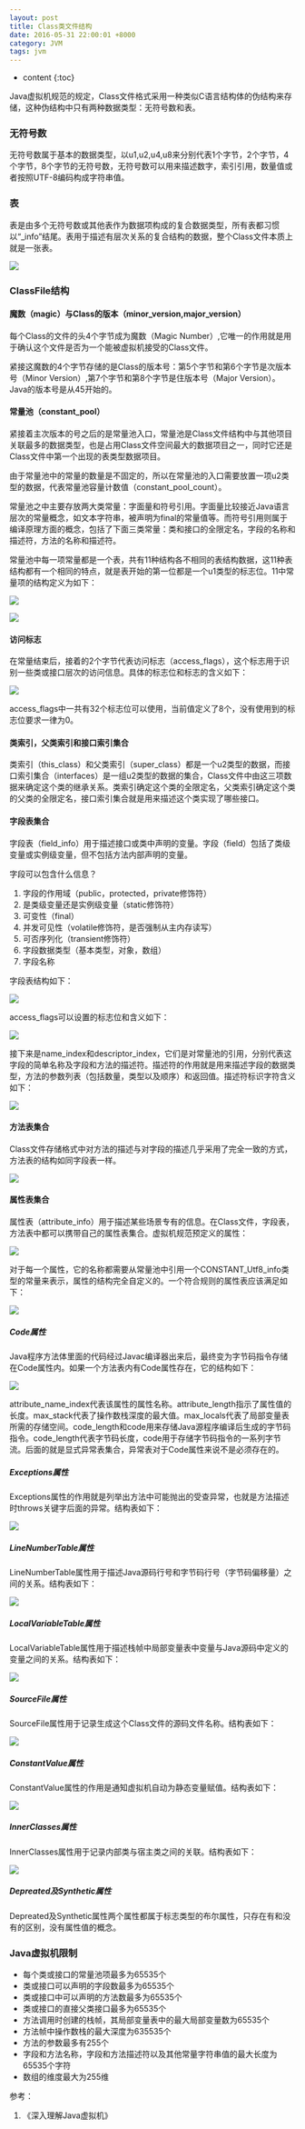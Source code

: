 ```yaml
---
layout: post
title: Class类文件结构
date: 2016-05-31 22:00:01 +8000
category: JVM
tags: jvm
---
```


* content
{:toc}

Java虚拟机规范的规定，Class文件格式采用一种类似C语言结构体的伪结构来存储，这种伪结构中只有两种数据类型：无符号数和表。

### 无符号数

无符号数属于基本的数据类型，以u1,u2,u4,u8来分别代表1个字节，2个字节，4个字节，8个字节的无符号数，无符号数可以用来描述数字，索引引用，数量值或者按照UTF-8编码构成字符串值。

### 表

表是由多个无符号数或其他表作为数据项构成的复合数据类型，所有表都习惯以“_info”结尾。表用于描述有层次关系的复合结构的数据，整个Class文件本质上就是一张表。

![](/img/virtual/class.png)

### ClassFile结构

#### 魔数（magic）与Class的版本（minor_version,major_version）

每个Class的文件的头4个字节成为魔数（Magic Number）,它唯一的作用就是用于确认这个文件是否为一个能被虚拟机接受的Class文件。

紧接这魔数的4个字节存储的是Class的版本号：第5个字节和第6个字节是次版本号（Minor Version）,第7个字节和第8个字节是住版本号（Major Version）。Java的版本号是从45开始的。

#### 常量池（constant_pool）

紧接着主次版本的号之后的是常量池入口，常量池是Class文件结构中与其他项目关联最多的数据类型，也是占用Class文件空间最大的数据项目之一，同时它还是Class文件中第一个出现的表类型数据项目。

由于常量池中的常量的数量是不固定的，所以在常量池的入口需要放置一项u2类型的数据，代表常量池容量计数值（constant_pool_count）。

常量池之中主要存放两大类常量：字面量和符号引用。字面量比较接近Java语言层次的常量概念，如文本字符串，被声明为final的常量值等。而符号引用则属于编译原理方面的概念，包括了下面三类常量：类和接口的全限定名，字段的名称和描述符，方法的名称和描述符。

常量池中每一项常量都是一个表，共有11种结构各不相同的表结构数据，这11种表结构都有一个相同的特点，就是表开始的第一位都是一个u1类型的标志位。11中常量项的结构定义为如下：

![](/img/virtual/constant1.png)

![](/img/virtual/constant2.png)

#### 访问标志

在常量结束后，接着的2个字节代表访问标志（access_flags），这个标志用于识别一些类或接口层次的访问信息。具体的标志位和标志的含义如下：

![](/img/virtual/accessflags.png)

access_flags中一共有32个标志位可以使用，当前值定义了8个，没有使用到的标志位要求一律为0。

#### 类索引，父类索引和接口索引集合

类索引（this_class）和父类索引（super_class）都是一个u2类型的数据，而接口索引集合（interfaces）是一组u2类型的数据的集合，Class文件中由这三项数据来确定这个类的继承关系。类索引确定这个类的全限定名，父类索引确定这个类的父类的全限定名，接口索引集合就是用来描述这个类实现了哪些接口。

#### 字段表集合

字段表（field_info）用于描述接口或类中声明的变量。字段（field）包括了类级变量或实例级变量，但不包括方法内部声明的变量。

字段可以包含什么信息？

1. 字段的作用域（public，protected，private修饰符）
2. 是类级变量还是实例级变量（static修饰符）
3. 可变性（final）
4. 并发可见性（volatile修饰符，是否强制从主内存读写）
5. 可否序列化（transient修饰符）
6. 字段数据类型（基本类型，对象，数组）
7. 字段名称

字段表结构如下：

![](/img/virtual/field.png)

access_flags可以设置的标志位和含义如下：

![](/img/virtual/fieldflags.png)

接下来是name_index和descriptor_index，它们是对常量池的引用，分别代表这字段的简单名称及字段和方法的描述符。描述符的作用就是用来描述字段的数据类型，方法的参数列表（包括数量，类型以及顺序）和返回值。描述符标识字符含义如下：

![](/img/virtual/descriptor.png)

#### 方法表集合

Class文件存储格式中对方法的描述与对字段的描述几乎采用了完全一致的方式，方法表的结构如同字段表一样。

![](/img/virtual/method.png)

#### 属性表集合

属性表（attribute_info）用于描述某些场景专有的信息。在Class文件，字段表，方法表中都可以携带自己的属性表集合。虚拟机规范预定义的属性：

![](/img/virtual/attribute.png)

对于每一个属性，它的名称都需要从常量池中引用一个CONSTANT_Utf8_info类型的常量来表示，属性的结构完全自定义的。一个符合规则的属性表应该满足如下：

![](/img/virtual/attributestruct.png)

##### Code属性

Java程序方法体里面的代码经过Javac编译器出来后，最终变为字节码指令存储在Code属性内。如果一个方法表内有Code属性存在，它的结构如下：

![](/img/virtual/code.png)

attribute_name_index代表该属性的属性名称。attribute_length指示了属性值的长度。max_stack代表了操作数栈深度的最大值。max_locals代表了局部变量表所需的存储空间。code_length和code用来存储Java源程序编译后生成的字节码指令。code_length代表字节码长度，code用于存储字节码指令的一系列字节流。后面的就是显式异常表集合，异常表对于Code属性来说不是必须存在的。

##### Exceptions属性

Exceptions属性的作用就是列举出方法中可能抛出的受查异常，也就是方法描述时throws关键字后面的异常。结构表如下：

![](/img/virtual/exceptions.png)

##### LineNumberTable属性

LineNumberTable属性用于描述Java源码行号和字节码行号（字节码偏移量）之间的关系。结构表如下：

![](/img/virtual/linenumbertable.png)

##### LocalVariableTable属性

LocalVariableTable属性用于描述栈帧中局部变量表中变量与Java源码中定义的变量之间的关系。结构表如下：

![](/img/virtual/localvariabletable.png)

##### SourceFile属性

SourceFile属性用于记录生成这个Class文件的源码文件名称。结构表如下：

![](/img/virtual/sourcefile.png)

##### ConstantValue属性

ConstantValue属性的作用是通知虚拟机自动为静态变量赋值。结构表如下：

![](/img/virtual/constantvalue.png)

##### InnerClasses属性

InnerClasses属性用于记录内部类与宿主类之间的关联。结构表如下：

![](/img/virtual/innerclasses.png)

##### Depreated及Synthetic属性

Depreated及Synthetic属性两个属性都属于标志类型的布尔属性，只存在有和没有的区别，没有属性值的概念。

### Java虚拟机限制

* 每个类或接口的常量池项最多为65535个
* 类或接口可以声明的字段数最多为65535个
* 类或接口中可以声明的方法数最多为65535个
* 类或接口的直接父类接口最多为65535个
* 方法调用时创建的栈帧，其局部变量表中的最大局部变量数为65535个
* 方法帧中操作数栈的最大深度为635535个
* 方法的参数最多有255个
* 字段和方法名称，字段和方法描述符以及其他常量字符串值的最大长度为65535个字符
* 数组的维度最大为255维

参考：

1. 《深入理解Java虚拟机》